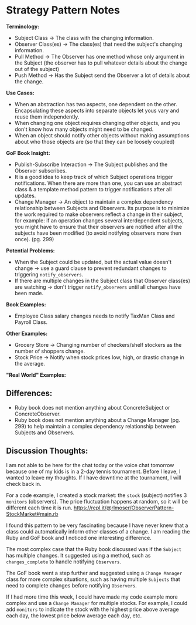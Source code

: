 # Strategy Pattern Notes

**Terminology:**
- Subject Class -> The class with the changing information.
- Observer Class(es) -> The class(es) that need the subject's changing information.
- Pull Method -> The Observer has one method whose only argument in the Subject (the observer has to pull whatever details about the change out of the subject)
- Push Method -> Has the Subject send the Observer a lot of details about the change.

**Use Cases:**
- When an abstraction has two aspects, one dependent on the other. Encapsulating these aspects into separate objects let yous vary and reuse them independently.
- When changing one object requires changing other objects, and you don't know how many objects might need to be changed.
- When an object should notify other objects without making assumptions about who those objects are (so that they can be loosely coupled)

**GoF Book Insight:**
- Publish-Subscribe Interaction -> The Subject publishes and the Observer subscribes.
- It is a good idea to keep track of which Subject operations trigger notifications. When there are more than one, you can use an abstract class & a template method pattern to trigger notifications after all updates.
- Change Manager -> An object to maintain a complex dependency relationship between Subjects and Observers. Its purpose is to minimize the work required to make observers reflect a change in their subject, for example: if an operation changes several interdependent subjects, you might have to ensure that their observers are notified after all the subjects have been modified (to avoid notifying observers more then once). (pg. 299)

**Potential Problems:**
- When the Subject could be updated, but the actual value doesn't change -> use a guard clause to prevent redundant changes to triggering `notify_observers`.
- If there are multiple changes in the Subject class that Observer class(es) are watching -> don't trigger `notify_observers` until all changes have been made.


**Book Examples:**
- Employee Class salary changes needs to notify TaxMan Class and Payroll Class.


**Other Examples:**
- Grocery Store -> Changing number of checkers/shelf stockers as the number of shoppers change.
- Stock Price -> Notify when stock prices low, high, or drastic change in the average.


**"Real World" Examples:**

## Differences:
- Ruby book does not mention anything about ConcreteSubject or ConcreteObserver. 
- Ruby book does not mention anything about a Change Manager (pg. 299) to help maintain a complex dependency relationship between Subjects and Observers. 

## Discussion Thoughts:
I am not able to be here for the chat today or the voice chat tomorrow because one of my kids is in a 2-day tennis tournament. Before I leave, I wanted to leave my thoughts. If I have downtime at the tournament, I will check back in.

For a code example, I created a stock market: the `stock` (subject) notifies 3 `monitors` (observers). The price fluctuation happens at random, so it will be different each time it is run.
https://repl.it/@rlmoser/ObserverPattern-StockMarket#main.rb

I found this pattern to be very fascinating because I have never knew that a class could automatically inform other classes of a change. I am reading the Ruby and GoF book and I noticed one interesting difference. 

The most complex case that the Ruby book discussed was if the `Subject` has multiple changes. It suggested using a method, such as `changes_complete` to handle notifying `Observers`.

The GoF book went a step further and suggested using a `Change Manager` class for more complex situations, such as having multiple `Subjects` that need to complete changes before notifying `Observers`. 

If I had more time this week, I could have made my code example more complex and use a `Change Manager` for multiple stocks. For example, I could add `monitors` to indicate the stock with the highest price above average each day, the lowest price below average each day, etc. 